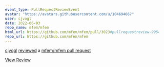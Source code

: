```yaml
---
event_type: PullRequestReviewEvent
avatar: "https://avatars.githubusercontent.com/u/10469466?"
user: cjvogl
date: 2022-06-03
repo_name: mfem/mfem
html_url: https://github.com/mfem/mfem/pull/3023#pullrequestreview-995449145
repo_url: https://github.com/mfem/mfem
---
```


<a href='https://github.com/cjvogl' target='_blank'>cjvogl</a> <a href='https://github.com/mfem/mfem/pull/3023#pullrequestreview-995449145' target='_blank'>reviewed</a> a <a href='https://github.com/mfem/mfem/pull/3023' target='_blank'>mfem/mfem pull request</a>

<small></small>

<a href='https://github.com/mfem/mfem/pull/3023#pullrequestreview-995449145' target='_blank'>View Review</a>